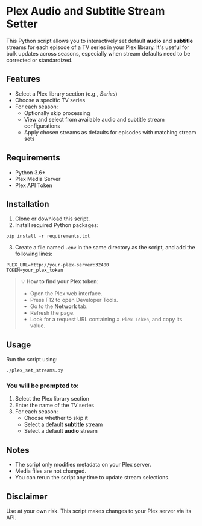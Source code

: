 # Plex Audio and Subtitle Stream Setter

This Python script allows you to interactively set default **audio** and **subtitle** streams for each episode of a TV series in your Plex library. It's useful for bulk updates across seasons, especially when stream defaults need to be corrected or standardized.

## Features

- Select a Plex library section (e.g., *Series*)
- Choose a specific TV series
- For each season:
  - Optionally skip processing
  - View and select from available audio and subtitle stream configurations
  - Apply chosen streams as defaults for episodes with matching stream sets

## Requirements

- Python 3.6+
- Plex Media Server
- Plex API Token

## Installation

1. Clone or download this script.
2. Install required Python packages:

```
pip install -r requirements.txt
```

3. Create a file named `.env` in the same directory as the script, and add the following lines:

```
PLEX_URL=http://your-plex-server:32400
TOKEN=your_plex_token
```

> 💡 **How to find your Plex token**:  
> - Open the Plex web interface.  
> - Press F12 to open Developer Tools.  
> - Go to the **Network** tab.  
> - Refresh the page.  
> - Look for a request URL containing `X-Plex-Token`, and copy its value.

## Usage

Run the script using:

```
./plex_set_streams.py
```

### You will be prompted to:

1. Select the Plex library section  
2. Enter the name of the TV series  
3. For each season:
   - Choose whether to skip it
   - Select a default **subtitle** stream
   - Select a default **audio** stream

## Notes

- The script only modifies metadata on your Plex server.
- Media files are not changed.
- You can rerun the script any time to update stream selections.

## Disclaimer

Use at your own risk. This script makes changes to your Plex server via its API.

